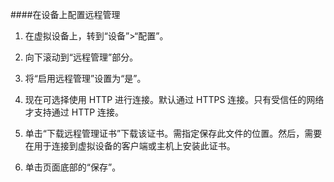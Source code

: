 
####在设备上配置远程管理

1. 在虚拟设备上，转到“设备”>“配置”。

2. 向下滚动到“远程管理”部分。

3. 将“启用远程管理”设置为“是”。

4. 现在可选择使用 HTTP 进行连接。默认通过 HTTPS 连接。只有受信任的网络才支持通过 HTTP 连接。

5. 单击“下载远程管理证书”下载该证书。需指定保存此文件的位置。然后，需要在用于连接到虚拟设备的客户端或主机上安装此证书。

6. 单击页面底部的“保存”。

<!---HONumber=AcomDC_0921_2016-->